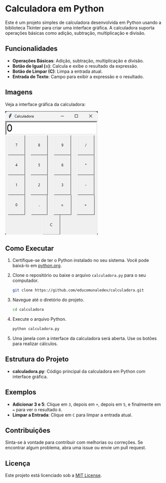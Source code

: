 # Calculadora em Python

Este é um projeto simples de calculadora desenvolvida em Python usando a biblioteca Tkinter para criar uma interface gráfica. A calculadora suporta operações básicas como adição, subtração, multiplicação e divisão.

## Funcionalidades

- **Operações Básicas**: Adição, subtração, multiplicação e divisão.
- **Botão de Igual (=)**: Calcula e exibe o resultado da expressão.
- **Botão de Limpar (C)**: Limpa a entrada atual.
- **Entrada de Texto**: Campo para exibir a expressão e o resultado.

## Imagens

Veja a interface gráfica da calculadora:

![Interface da Calculadora](imagens/calculadora.jpeg)

## Como Executar

1. Certifique-se de ter o Python instalado no seu sistema. Você pode baixá-lo em [python.org](https://www.python.org/).

2. Clone o repositório ou baixe o arquivo `calculadora.py` para o seu computador.

   ```bash
   git clone https://github.com/educomunaledev/calculadora.git
   ```

3. Navegue até o diretório do projeto.

   ```bash
   cd calculadora
   ```

4. Execute o arquivo Python.

   ```bash
   python calculadora.py
   ```

5. Uma janela com a interface da calculadora será aberta. Use os botões para realizar cálculos.

## Estrutura do Projeto

- **calculadora.py**: Código principal da calculadora em Python com interface gráfica.

## Exemplos

- **Adicionar 3 e 5**: Clique em `3`, depois em `+`, depois em `5`, e finalmente em `=` para ver o resultado `8`.
- **Limpar a Entrada**: Clique em `C` para limpar a entrada atual.

## Contribuições

Sinta-se à vontade para contribuir com melhorias ou correções. Se encontrar algum problema, abra uma issue ou envie um pull request.

## Licença

Este projeto está licenciado sob a [MIT License](LICENSE).
